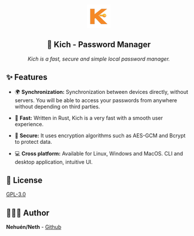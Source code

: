 <div align="center">

![Kich icon](./public/kich_icon.png)

## 🔑 Kich - Password Manager

_Kich is a fast, secure and simple local password manager._

</div>

## ✨ Features

- 🌍 **Synchronization:** Synchronization between devices directly, without servers. You will be able to access your passwords from anywhere without depending on third parties. 

- 🚀 **Fast:** Written in Rust, Kich is a very fast with a smooth user experience.

- 🔐 **Secure:** It uses encryption algorithms such as AES-GCM and Bcrypt to protect data.

- 💻 **Cross platform:** Available for Linux, Windows and MacOS. CLI and desktop application, intuitive UI.

## 📄 License
[GPL-3.0](./LICENSE)

## 🙋🏼‍♂️ Author

**Nehuén/Neth** - [Github](https://github.com/nehu3n)